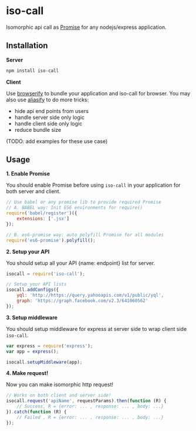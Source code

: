 iso-call
========

Isomorphic api call as <a href="https://developer.mozilla.org/en-US/docs/Web/JavaScript/Reference/Global_Objects/Promise">Promise</a> for any nodejs/express application.

Installation
------------

**Server**
```sh
npm install iso-call
```

**Client**

Use <a href="https://github.com/substack/node-browserify">browserify</a> to bundle your application and iso-call for browser. You may also use <a href="https://github.com/benbria/aliasify">aliasify</a> to do more tricks:
* hide api end points from users
* handle server side only logic
* handle client side only logic
* reduce bundle size

(TODO: add examples for these use case)

Usage
-----

**1. Enable Promise**

You should enable Promise before using `iso-call` in your application for both server and client.

```javascript
// Use babel or any promise lib to provide required Promise
// A. BABEL way: Init ES6 environments for require()
require('babel/register')({
    extensions: ['.jsx']
});

// B. es6-promise way: auto polyfill Promise for all modules
require('es6-promise').polyfill();
```

**2. Setup your API**

You should setup all your API {name: endpoint} list for server.

```javascript
isocall = require('iso-call');

// Setup your API lists
isocall.addConfigs({
    yql: 'http://https://query.yahooapis.com/v1/public/yql',
    graph: 'https://graph.facebook.com/v2.3/641060562'
});
```

**3. Setup middleware**

You should setup middleware for express at server side to wrap client side `iso-call`.

```javascript
var express = require('express');
var app = express();

isocall.setupMiddleware(app);
```

**4. Make request!**

Now you can make isomorphic http request!

```javascript
// Works on both client and server side!
isocall.request('apiName', requestParams).then(function (R) {
    // Success, R = {error: ... , response: ... , body: ...}
}).catch(function (R) {
    // Failed , R = {error: ... , response: ... , body: ...}
});
```
